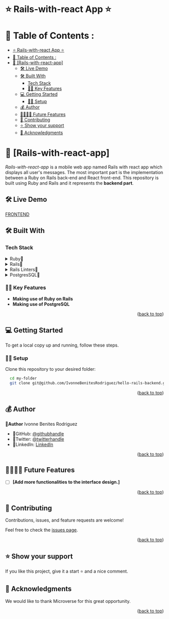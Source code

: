 
#   ⭐️ Rails-with-react App ⭐️

# 📗 Table of Contents : 

- [⭐️ Rails-with-react App ⭐️](#️-rails-with-react-app-️)
- [📗 Table of Contents :](#-table-of-contents-)
- [📖 \[Rails-with-react-app\] ](#-rails-with-react-app-)
  - [🛠 Live Demo ](#-live-demo-)
  - [🛠 Built With ](#-built-with-)
    - [Tech Stack ](#tech-stack-)
    - [🧑🏽 Key Features ](#-key-features-)
  - [💻 Getting Started ](#-getting-started-)
    - [🧑🏽 Setup](#-setup)
  - [💰 Author ](#-author-)
  - [🔭🧑🏽‍🍳 Future Features ](#-future-features-)
  - [🤝 Contributing ](#-contributing-)
  - [⭐️ Show your support ](#️-show-your-support-)
  - [🙏 Acknowledgments ](#-acknowledgments-)

<!-- PROJECT DESCRIPTION -->

# 📖 [Rails-with-react-app] <a name="about-project"></a>
*Rails-with-react-app* is a mobile web app named Rails with react app which displays all user's messages. The most important part is the implementation between a Ruby on Rails back-end and React front-end.
This repository is built using Ruby and Rails and it represents the
**backend part**.<br/>

## 🛠 Live Demo <a name="built-with">
[FRONTEND](https://github.com/IvonneBenitesRodriguez/hello-react-frontend/pull/1)
</a>

## 🛠 Built With <a name="built-with"></a>

### Tech Stack <a name="tech-stack"></a>

<details>
<summary>Ruby🌷</summary>
  <ul>
    <li><a href="https://www.ruby-lang.org/es/">Ruby🌷</a></li>
  </ul>
  </details>
  <details>
  <summary>Rails🌷</summary>
  <ul>
    <li><a href="https://rubyonrails.org/">Rails🌷</a></li>
  </ul>
</details>
<details>
  <summary>Rails Linters🌷</summary>
  <ul>
    <li><a href="https://github.com/microverseinc/linters-config/tree/master/ror">Rails Linters🌷</a></li>
  </ul>
</details>
<details>
  <summary>PostgresSQL🌷</summary>
  <ul>
    <li><a href="https://www.postgresql.org/download/macosx/">PostgresSQL🌷</a></li>
  </ul>
</details>

### 🧑🏽 Key Features <a name="key-features"></a>
- **Making use of Ruby on Rails**
- **Making use of PostgreSQL**

<p align="right">(<a href="#readme-top">back to top</a>)</p>

## 💻 Getting Started <a name="getting-started"></a>

To get a local copy up and running, follow these steps.

### 🧑🏽 Setup

Clone this repository to your desired folder:


```sh
  cd my-folder
  git clone git@github.com/IvonneBenitesRodriguez/hello-rails-backend.git
```

<p align="right">(<a href="#readme-top">back to top</a>)</p>

## 💰 Author <a name="author"></a>

🌸**Author** Ivonne Benites Rodriguez <br/>

- 🌷GitHub: [@githubhandle](https://github.com/IvonneBenitesRodriguez)
- 🌷Twitter: [@twitterhandle](https://twitter.com/IvonneBenitesR)
- 🌷LinkedIn: [LinkedIn](https://www.linkedin.com/in/ivonnebenites/)
  

<p align="right">(<a href="#readme-top">back to top</a>)</p>

## 🔭🧑🏽‍🍳 Future Features <a name="future-features"></a>

- [ ] **[Add more functionalities to the interface design.]**

<p align="right">(<a href="#readme-top">back to top</a>)</p>

## 🤝 Contributing <a name="contributing"></a>

Contributions, issues, and feature requests are welcome!

Feel free to check the [issues page](../../issues/).

<p align="right">(<a href="#readme-top">back to top</a>)</p>

## ⭐️ Show your support <a name="support"></a>

If you like this project, give it a start ⭐️ and a nice comment.


## 🙏 Acknowledgments <a name="acknowledgements"></a>

We would like to thank Microverse for this great opportunity.

<p align="right">(<a href="#readme-top">back to top</a>)</p>

<!-- LICENSE -->

